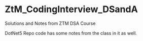 # ZtM_CodingInterview_DSandA
Solutions and Notes from ZTM DSA Course

DotNet5 Repo code has some notes from the class in it as well.
